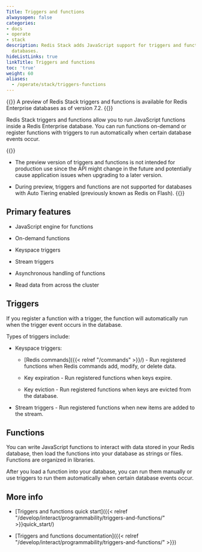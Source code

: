 ```yaml
---
Title: Triggers and functions
alwaysopen: false
categories:
- docs
- operate
- stack
description: Redis Stack adds JavaScript support for triggers and functions to Redis
  databases.
hideListLinks: true
linkTitle: Triggers and functions
toc: 'true'
weight: 60
aliases: 
  - /operate/stack/triggers-functions
---
```


{{<banner-article>}}
A preview of Redis Stack triggers and functions is available for Redis Enterprise databases as of version 7.2.
{{</banner-article>}}

Redis Stack triggers and functions allow you to run JavaScript functions inside a Redis Enterprise database. You can run functions on-demand or register functions with triggers to run automatically when certain database events occur.

{{<note>}}
- The preview version of triggers and functions is not intended for production use since the API might change in the future and potentially cause application issues when upgrading to a later version.

- During preview, triggers and functions are not supported for databases with Auto Tiering enabled (previously known as Redis on Flash).
{{</note>}}

## Primary features

- JavaScript engine for functions

- On-demand functions

- Keyspace triggers

- Stream triggers

- Asynchronous handling of functions

- Read data from across the cluster

## Triggers

If you register a function with a trigger, the function will automatically run when the trigger event occurs in the database.

Types of triggers include:

- Keyspace triggers:

    - [Redis commands]({{< relref "/commands" >}}/) - Run registered functions when Redis commands add, modify, or delete data.

    - Key expiration - Run registered functions when keys expire.

    - Key eviction - Run registered functions when keys are evicted from the database.

- Stream triggers - Run registered functions when new items are added to the stream.

## Functions

You can write JavaScript functions to interact with data stored in your Redis database, then load the functions into your database as strings or files. Functions are organized in libraries.

After you load a function into your database, you can run them manually or use triggers to run them automatically when certain database events occur.

## More info

- [Triggers and functions quick start]({{< relref "/develop/interact/programmability/triggers-and-functions/" >}}quick_start/)

- [Triggers and functions documentation]({{< relref "/develop/interact/programmability/triggers-and-functions/" >}})
